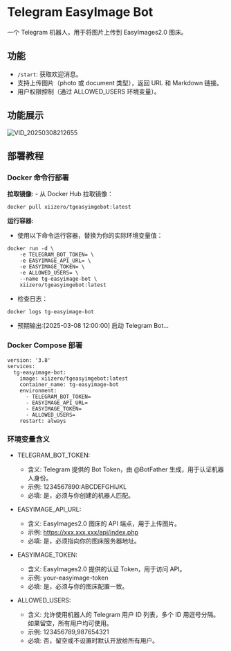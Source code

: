 # Telegram EasyImage Bot

一个 Telegram 机器人，用于将图片上传到 EasyImages2.0 图床。

## 功能
- `/start`: 获取欢迎消息。
- 支持上传图片（photo 或 document 类型），返回 URL 和 Markdown 链接。
- 用户权限控制（通过 ALLOWED_USERS 环境变量）。

## 功能展示
![VID_20250308212655](https://img.sss.wiki/i/data/2025/03/08/z7us1h.gif)

## 部署教程
### Docker 命令行部署
**拉取镜像:**
     - 从 Docker Hub 拉取镜像：

```
docker pull xiizero/tgeasyimgebot:latest
```

**运行容器:**
   - 使用以下命令运行容器，替换为你的实际环境变量值：

```
docker run -d \
    -e TELEGRAM_BOT_TOKEN= \
    -e EASYIMAGE_API_URL= \
    -e EASYIMAGE_TOKEN= \
    -e ALLOWED_USERS= \
    --name tg-easyimage-bot \
    xiizero/tgeasyimgebot:latest

```
   - 检查日志：
```
docker logs tg-easyimage-bot
```

   - 预期输出:[2025-03-08 12:00:00] 启动 Telegram Bot...

### Docker Compose 部署
```
version: '3.8'
services:
  tg-easyimage-bot:
    image: xiizero/tgeasyimgebot:latest
    container_name: tg-easyimage-bot
    environment:
      - TELEGRAM_BOT_TOKEN=
      - EASYIMAGE_API_URL=
      - EASYIMAGE_TOKEN=
      - ALLOWED_USERS=
    restart: always
```

### 环境变量含义

- TELEGRAM_BOT_TOKEN:
  - 含义: Telegram 提供的 Bot Token，由 @BotFather 生成，用于认证机器人身份。
  - 示例: 1234567890:ABCDEFGHIJKL
  - 必填: 是，必须与你创建的机器人匹配。

- EASYIMAGE_API_URL:
  - 含义: EasyImages2.0 图床的 API 端点，用于上传图片。
  - 示例: https://xxx.xxx.xxx/api/index.php
  - 必填: 是，必须指向你的图床服务器地址。

- EASYIMAGE_TOKEN:
  - 含义: EasyImages2.0 提供的认证 Token，用于访问 API。
  - 示例: your-easyimage-token
  - 必填: 是，必须与你的图床配置一致。

- ALLOWED_USERS:
  - 含义: 允许使用机器人的 Telegram 用户 ID 列表，多个 ID 用逗号分隔。如果留空，所有用户均可使用。
  - 示例: 123456789,987654321
  - 必填: 否，留空或不设置时默认开放给所有用户。
